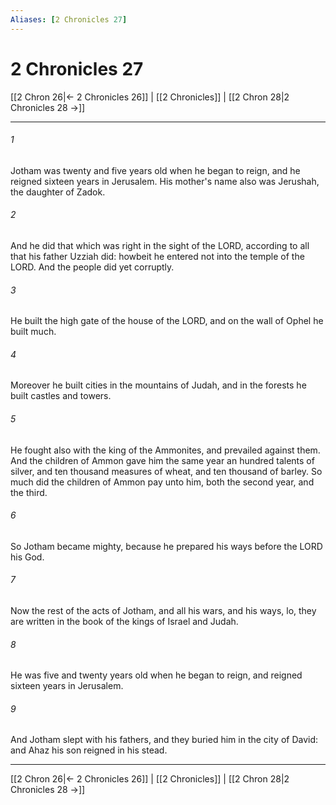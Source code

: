 ```yaml
---
Aliases: [2 Chronicles 27]
---
```

# 2 Chronicles 27

[[2 Chron 26|← 2 Chronicles 26]] | [[2 Chronicles]] | [[2 Chron 28|2 Chronicles 28 →]]
***



###### 1 
Jotham was twenty and five years old when he began to reign, and he reigned sixteen years in Jerusalem. His mother's name also was Jerushah, the daughter of Zadok. 

###### 2 
And he did that which was right in the sight of the LORD, according to all that his father Uzziah did: howbeit he entered not into the temple of the LORD. And the people did yet corruptly. 

###### 3 
He built the high gate of the house of the LORD, and on the wall of Ophel he built much. 

###### 4 
Moreover he built cities in the mountains of Judah, and in the forests he built castles and towers. 

###### 5 
He fought also with the king of the Ammonites, and prevailed against them. And the children of Ammon gave him the same year an hundred talents of silver, and ten thousand measures of wheat, and ten thousand of barley. So much did the children of Ammon pay unto him, both the second year, and the third. 

###### 6 
So Jotham became mighty, because he prepared his ways before the LORD his God. 

###### 7 
Now the rest of the acts of Jotham, and all his wars, and his ways, lo, they are written in the book of the kings of Israel and Judah. 

###### 8 
He was five and twenty years old when he began to reign, and reigned sixteen years in Jerusalem. 

###### 9 
And Jotham slept with his fathers, and they buried him in the city of David: and Ahaz his son reigned in his stead.

***
[[2 Chron 26|← 2 Chronicles 26]] | [[2 Chronicles]] | [[2 Chron 28|2 Chronicles 28 →]]
